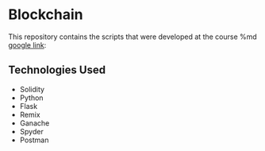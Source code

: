 # Blockchain

This repository contains the scripts that were developed at the course %md <a href="https://google.com" target="_blank">google link</a>:

## Technologies Used

* Solidity
* Python
* Flask
* Remix
* Ganache
* Spyder
* Postman
